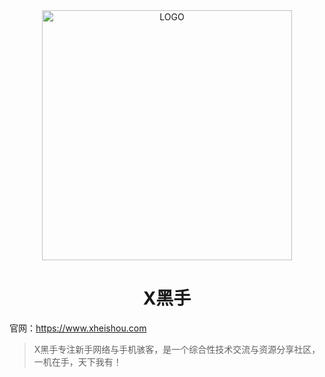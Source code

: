 <div align="center">
  <img src="https://avatars.githubusercontent.com/u/143377897?s=400&u=502eba25d9fcd42f87275c7dcdae2c55e699b1ad&v=4" alt="LOGO" width="400" height="400">
  <h1>X黑手</h1>
</div>

官网：https://www.xheishou.com

> X黑手专注新手网络与手机骇客，是一个综合性技术交流与资源分享社区，一机在手，天下我有！

